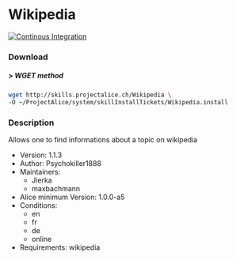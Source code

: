 # Wikipedia

[![Continous Integration](https://gitlab.com/project-alice-assistant/skills/skill_Wikipedia/badges/master/pipeline.svg)](https://gitlab.com/project-alice-assistant/skills/skill_Wikipedia/pipelines/latest)

### Download

##### > WGET method
```bash
wget http://skills.projectalice.ch/Wikipedia \
-O ~/ProjectAlice/system/skillInstallTickets/Wikipedia.install
```

### Description
Allows one to find informations about a topic on wikipedia

- Version: 1.1.3
- Author: Psychokiller1888
- Maintainers:
    - Jierka
    - maxbachmann
- Alice minimum Version: 1.0.0-a5
- Conditions:
  - en
  - fr
  - de
  - online
- Requirements: wikipedia
